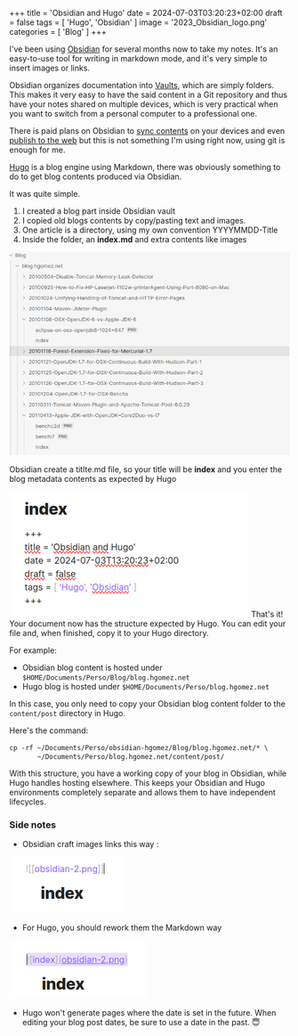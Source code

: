 +++
title = 'Obsidian and Hugo'
date = 2024-07-03T03:20:23+02:00
draft = false
tags = [ 'Hugo', 'Obsidian' ]
image = '2023_Obsidian_logo.png'
categories = [ 'Blog' ]
+++

	
I've been using [Obsidian](https://obsidian.md/) for several months now to take my notes. It's an easy-to-use tool for writing in markdown mode, and it's very simple to insert images or links.

Obsidian organizes documentation into [Vaults](https://help.obsidian.md/Getting+started/Create+a+vault), which are simply folders. This makes it very easy to have the said content in a Git repository and thus have your notes shared on multiple devices, which is very practical when you want to switch from a personal computer to a professional one.

There is paid plans on Obsidian to [sync contents](https://obsidian.md/sync) on your devices and even [publish to the web](https://obsidian.md/publish) but this is not something I'm using right now, using git is enough for me.

[Hugo](https://gohugo.io/) is a blog engine using Markdown, there was obviously something to do to get blog contents produced via Obsidian.

It was quite simple.

1. I created a blog part inside Obsidian vault 
2. I copied old blogs contents by copy/pasting text and images.
3. One article is a directory, using my own convention YYYYMMDD-Title 
4. Inside the folder, an **index.md** and extra contents like images

![Layout](obsidian-1.png)

Obsidian create a titlte.md file, so your title will be **index** and you enter the blog metadata contents as expected by Hugo

![index](obsidian-2.png)
That's it! Your document now has the structure expected by Hugo. You can edit your file and, when finished, copy it to your Hugo directory.

For example:

- Obsidian blog content is hosted under `$HOME/Documents/Perso/Blog/blog.hgomez.net`
- Hugo blog is hosted under `$HOME/Documents/Perso/blog.hgomez.net`

In this case, you only need to copy your Obsidian blog content folder to the `content/post` directory in Hugo.

Here's the command:

```
cp -rf ~/Documents/Perso/obsidian-hgomez/Blog/blog.hgomez.net/* \
       ~/Documents/Perso/blog.hgomez.net/content/post/
```

With this structure, you have a working copy of your blog in Obsidian, while Hugo handles hosting elsewhere. This keeps your Obsidian and Hugo environments completely separate and allows them to have independent lifecycles.
### Side notes 

* Obsidian craft images links this way : 

![defaut-link](obisdian-deflink.png)

* For Hugo, you should rework them the Markdown way

![md-linkl](obisdian-mdflink.png.png)

* Hugo won't generate pages where the date is set in the future. When editing your blog post dates, be sure to use a date in the past. 😇
